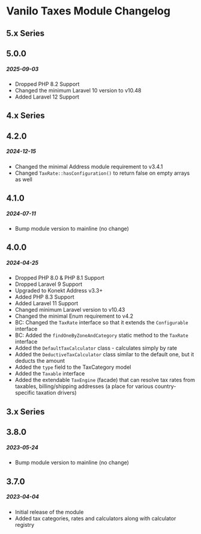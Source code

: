 # Vanilo Taxes Module Changelog

## 5.x Series

## 5.0.0
##### 2025-09-03

- Dropped PHP 8.2 Support
- Changed the minimum Laravel 10 version to v10.48
- Added Laravel 12 Support

## 4.x Series

## 4.2.0
##### 2024-12-15

- Changed the minimal Address module requirement to v3.4.1
- Changed `TaxRate::hasConfiguration()` to return false on empty arrays as well

## 4.1.0
##### 2024-07-11

- Bump module version to mainline (no change)

## 4.0.0
##### 2024-04-25

- Dropped PHP 8.0 & PHP 8.1 Support
- Dropped Laravel 9 Support
- Upgraded to Konekt Address v3.3+
- Added PHP 8.3 Support
- Added Laravel 11 Support
- Changed minimum Laravel version to v10.43
- Changed the minimal Enum requirement to v4.2
- BC: Changed the `TaxRate` interface so that it extends the `Configurable` interface
- BC: Added the `findOneByZoneAndCategory` static method to the `TaxRate` interface
- Added the `DefaultTaxCalculator` class - calculates simply by rate
- Added the `DeductiveTaxCalculator` class similar to the default one, but it deducts the amount
- Added the `type` field to the TaxCategory model
- Added the `Taxable` interface
- Added the extendable `TaxEngine` (facade) that can resolve tax rates from taxables, billing/shipping addresses (a place for various country-specific taxation drivers)

## 3.x Series

## 3.8.0
##### 2023-05-24

- Bump module version to mainline (no change)

## 3.7.0
##### 2023-04-04

- Initial release of the module
- Added tax categories, rates and calculators along with calculator registry 
